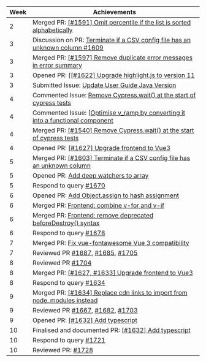 | Week | Achievements                                                                                                                                       |
|------|----------------------------------------------------------------------------------------------------------------------------------------------------|
| 2    | Merged PR: [[#1591] Omit percentile if the list is sorted alphabetically](https://github.com/reposense/RepoSense/pull/1610) |
| 3 | Discussion on PR: [Terminate if a CSV config file has an unknown column #1609](https://github.com/reposense/RepoSense/pull/1609)                                                                      |
| 3 | Merged PR: [[#1597] Remove duplicate error messages in error summary](https://github.com/reposense/RepoSense/pull/1605)                             |
| 3 | Opened PR: [[[#1622] Upgrade highlight.js to version 11](https://github.com/reposense/RepoSense/pull/1629)                             |
| 3 | Submitted Issue: [Update User Guide Java Version](https://github.com/reposense/RepoSense/issues/1635) |
| 4 | Commented Issue: [Remove Cypress.wait() at the start of cypress tests](https://github.com/reposense/RepoSense/issues/1540)                             |
| 4 | Commented Issue: [[Optimise v_ramp by converting it into a functional component](https://github.com/reposense/RepoSense/issues/1391)                             |
| 4 | Merged PR: [[#1540] Remove Cypress.wait() at the start of cypress tests](https://github.com/reposense/RepoSense/pull/1643)                             |
| 4 | Opened PR: [[#1627] Upgrade frontend to Vue3](https://github.com/reposense/RepoSense/pull/1646)                             |
| 5 | Merged PR: [[#1603] Terminate if a CSV config file has an unknown column](https://github.com/reposense/RepoSense/pull/1609)
| 5 | Opened PR: [Add deep watchers to array](https://github.com/reposense/RepoSense/pull/1670)
| 5 | Respond to query [#1670](https://github.com/reposense/RepoSense/pull/1670)
| 6 | Opened PR: [Add Object.assign to hash assignment](https://github.com/reposense/RepoSense/pull/1678)  
| 6 | Merged PR: [Frontend: combine v-for and v-if](https://github.com/reposense/RepoSense/pull/1672)
| 6 | Merged PR: [Frontend: remove deprecated beforeDestroy() syntax](https://github.com/reposense/RepoSense/pull/1671)
| 6 | Respond to query [#1678](https://github.com/reposense/RepoSense/pull/1678)
| 7 | Merged PR: [Fix vue-fontawesome Vue 3 compatibility](https://github.com/reposense/RepoSense/pull/1702)
| 7 | Reviewed PR [#1687](https://github.com/reposense/RepoSense/pull/1687), [#1685](https://github.com/reposense/RepoSense/pull/1685/), [#1705](https://github.com/reposense/RepoSense/pull/1705)
| 8 | Reviewed PR [#1704](https://github.com/reposense/RepoSense/pull/1705)
| 8 | Merged PR: [[#1627, #1633] Upgrade frontend to Vue3](https://github.com/reposense/RepoSense/pull/1646)
| 8 | Respond to query [#1634](https://github.com/reposense/RepoSense/pull/1710)
| 9 | Merged PR: [[#1634] Replace cdn links to import from node_modules instead](https://github.com/reposense/RepoSense/pull/1710)
| 9 | Reviewed PR [#1667](https://github.com/reposense/RepoSense/pull/1687#pullrequestreview-912736949), [#1682](https://github.com/reposense/RepoSense/pull/1685#pullrequestreview-901024733), [#1703](https://github.com/reposense/RepoSense/pull/1714)
| 9 | Opened PR: [[#1632] Add typescript](https://github.com/reposense/RepoSense/pull/1721)
| 10 | Finalised and documented PR: [[#1632] Add typescript](https://github.com/reposense/RepoSense/pull/1721)
| 10 | Respond to query [#1721](https://github.com/reposense/RepoSense/pull/1721)
| 10 | Reviewed PR: [#1728](https://github.com/reposense/RepoSense/pull/1729)